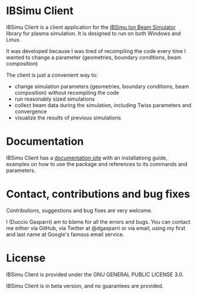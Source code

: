 # IBSimu Client

IBSimu Client is a client application for the [IBSimu Ion Beam Simulator](http://ibsimu.sourceforge.net/) library for plasma simulation. It is designed to run on both Windows and Linux.

It was developed because I was tired of recompiling the code every time I wanted to change a parameter (geometries, boundary conditions, beam composition)


The client is just a convenient way to:
* change simulation parameters (geometries, boundary conditions, beam composition) without recompiling the code
* run reasonably sized simulations
* collect beam data during the simulation, including Twiss parameters and convergence
* visualize the results of previous simulations


# Documentation

IBSimu Client has a [documentation site](https://dgasparri.github.io/IBSimu_Client/) with an installationg guide, examples on how to use the package and references to its commands and parameters.

# Contact, contributions and bug fixes

Contributions, suggestions and bug fixes are very welcome.

I (Duccio Gasparri) am to blame for all the errors and bugs. You can contact me either via GitHub, via Twitter at @dgasparri or via email, using my first and last name at Google's famous email service. 

# License

IBSimu Client is provided under the GNU GENERAL PUBLIC LICENSE 3.0. 

IBSimu Client is in beta version, and no guarantees are provided.

